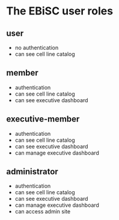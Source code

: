 # The EBiSC user roles

## user

- no authentication
- can see cell line catalog

## member

- authentication
- can see cell line catalog
- can see executive dashboard

## executive-member

- authentication
- can see cell line catalog
- can see executive dashboard
- can manage executive dashboard

## administrator

- authentication
- can see cell line catalog
- can see executive dashboard
- can manage executive dashboard
- can access admin site

